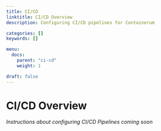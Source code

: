 ```yaml
---
title: CI/CD
linktitle: CI/CD Overview
description: Configuring CI/CD pipelines for Containerum

categories: []
keywords: []

menu:
  docs:
    parent: "ci-cd"
    weight: 1

draft: false
---
```


# CI/CD Overview

*Instructions about configuring CI/CD Pipelines coming soon*
